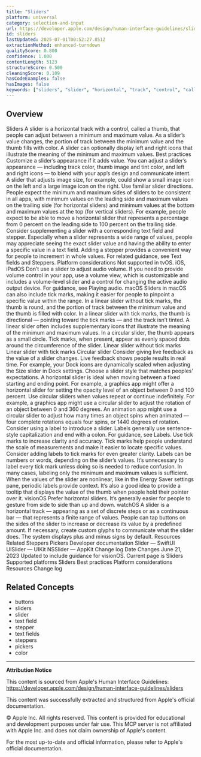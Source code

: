 ```yaml
---
title: "Sliders"
platform: universal
category: selection-and-input
url: https://developer.apple.com/design/human-interface-guidelines/sliders
id: sliders
lastUpdated: 2025-07-01T00:52:27.851Z
extractionMethod: enhanced-turndown
qualityScore: 0.800
confidence: 1.000
contentLength: 5123
structureScore: 0.500
cleaningScore: 0.109
hasCodeExamples: false
hasImages: false
keywords: ["sliders", "slider", "horizontal", "track", "control", "called", "thumb", "that", "people", "adjust"]
---
```

## Overview

Sliders A slider is a horizontal track with a control, called a thumb, that people can adjust between a minimum and maximum value. As a slider’s value changes, the portion of track between the minimum value and the thumb fills with color. A slider can optionally display left and right icons that illustrate the meaning of the minimum and maximum values. Best practices Customize a slider’s appearance if it adds value. You can adjust a slider’s appearance — including track color, thumb image and tint color, and left and right icons — to blend with your app’s design and communicate intent. A slider that adjusts image size, for example, could show a small image icon on the left and a large image icon on the right. Use familiar slider directions. People expect the minimum and maximum sides of sliders to be consistent in all apps, with minimum values on the leading side and maximum values on the trailing side (for horizontal sliders) and minimum values at the bottom and maximum values at the top (for vertical sliders). For example, people expect to be able to move a horizontal slider that represents a percentage from 0 percent on the leading side to 100 percent on the trailing side. Consider supplementing a slider with a corresponding text field and stepper. Especially when a slider represents a wide range of values, people may appreciate seeing the exact slider value and having the ability to enter a specific value in a text field. Adding a stepper provides a convenient way for people to increment in whole values. For related guidance, see Text fields and Steppers. Platform considerations Not supported in tvOS. iOS, iPadOS Don’t use a slider to adjust audio volume. If you need to provide volume control in your app, use a volume view, which is customizable and includes a volume-level slider and a control for changing the active audio output device. For guidance, see Playing audio. macOS Sliders in macOS can also include tick marks, making it easier for people to pinpoint a specific value within the range. In a linear slider without tick marks, the thumb is round, and the portion of track between the minimum value and the thumb is filled with color. In a linear slider with tick marks, the thumb is directional — pointing toward the tick marks — and the track isn’t tinted. A linear slider often includes supplementary icons that illustrate the meaning of the minimum and maximum values. In a circular slider, the thumb appears as a small circle. Tick marks, when present, appear as evenly spaced dots around the circumference of the slider. Linear slider without tick marks Linear slider with tick marks Circular slider Consider giving live feedback as the value of a slider changes. Live feedback shows people results in real time. For example, your Dock icons are dynamically scaled when adjusting the Size slider in Dock settings. Choose a slider style that matches peoples’ expectations. A horizontal slider is ideal when moving between a fixed starting and ending point. For example, a graphics app might offer a horizontal slider for setting the opacity level of an object between 0 and 100 percent. Use circular sliders when values repeat or continue indefinitely. For example, a graphics app might use a circular slider to adjust the rotation of an object between 0 and 360 degrees. An animation app might use a circular slider to adjust how many times an object spins when animated — four complete rotations equals four spins, or 1440 degrees of rotation. Consider using a label to introduce a slider. Labels generally use sentence-style capitalization and end with a colon. For guidance, see Labels. Use tick marks to increase clarity and accuracy. Tick marks help people understand the scale of measurements and make it easier to locate specific values. Consider adding labels to tick marks for even greater clarity. Labels can be numbers or words, depending on the slider’s values. It’s unnecessary to label every tick mark unless doing so is needed to reduce confusion. In many cases, labeling only the minimum and maximum values is sufficient. When the values of the slider are nonlinear, like in the Energy Saver settings pane, periodic labels provide context. It’s also a good idea to provide a tooltip that displays the value of the thumb when people hold their pointer over it. visionOS Prefer horizontal sliders. It’s generally easier for people to gesture from side to side than up and down. watchOS A slider is a horizontal track — appearing as a set of discrete steps or as a continuous bar — that represents a finite range of values. People can tap buttons on the sides of the slider to increase or decrease its value by a predefined amount. If necessary, create custom glyphs to communicate what the slider does. The system displays plus and minus signs by default. Resources Related Steppers Pickers Developer documentation Slider — SwiftUI UISlider — UIKit NSSlider — AppKit Change log Date Changes June 21, 2023 Updated to include guidance for visionOS. Current page is Sliders Supported platforms Sliders Best practices Platform considerations Resources Change log

## Related Concepts

- buttons
- sliders
- slider
- text field
- stepper
- text fields
- steppers
- pickers
- color

---

**Attribution Notice**

This content is sourced from Apple's Human Interface Guidelines: https://developer.apple.com/design/human-interface-guidelines/sliders

This content was successfully extracted and structured from Apple's official documentation.

© Apple Inc. All rights reserved. This content is provided for educational and development purposes under fair use. This MCP server is not affiliated with Apple Inc. and does not claim ownership of Apple's content.

For the most up-to-date and official information, please refer to Apple's official documentation.
